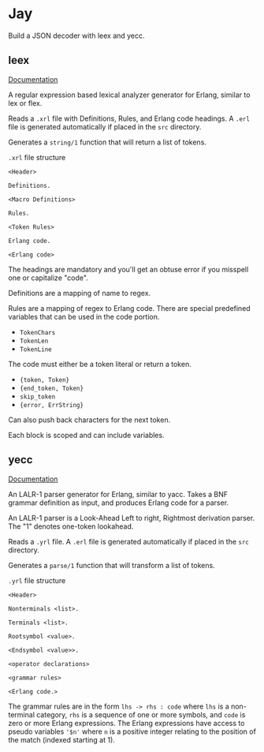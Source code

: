 # Jay
Build a JSON decoder with leex and yecc.

## leex
[Documentation](https://erlang.org/doc/man/leex.html)

A regular expression based lexical analyzer generator for Erlang, similar to lex or flex.

Reads a `.xrl` file with Definitions, Rules, and Erlang code headings. A `.erl` file is generated automatically if placed in the `src` directory.

Generates a `string/1` function that will return a list of tokens.

`.xrl` file structure
```
<Header>

Definitions.

<Macro Definitions>

Rules.

<Token Rules>

Erlang code.

<Erlang code>
```

The headings are mandatory and you'll get an obtuse error if you misspell one or capitalize "code".

Definitions are a mapping of name to regex.

Rules are a mapping of regex to Erlang code. There are special predefined variables that can be used in the code portion.

- `TokenChars`
- `TokenLen`
- `TokenLine`

The code must either be a token literal or return a token. 

- `{token, Token}`
- `{end_token, Token}`
- `skip_token`
- `{error, ErrString}`

Can also push back characters for the next token.

Each block is scoped and can include variables.

## yecc
[Documentation](https://erlang.org/doc/man/yecc.html)

An LALR-1 parser generator for Erlang, similar to yacc. Takes a BNF grammar definition as input, and produces Erlang code for a parser.

An LALR-1 parser is a Look-Ahead Left to right, Rightmost derivation parser.  The "1" denotes one-token lookahead.

Reads a `.yrl` file. A `.erl` file is generated automatically if placed in the `src` directory.

Generates a `parse/1` function that will transform a list of tokens.

`.yrl` file structure

```
<Header>

Nonterminals <list>.

Terminals <list>.

Rootsymbol <value>.

<Endsymbol <value>>.

<operator declarations>

<grammar rules>

<Erlang code.>
```

The grammar rules are in the form `lhs -> rhs : code` where `lhs` is a non-terminal category, `rhs` is a sequence of one or more symbols, and `code` is zero or more Erlang expressions. The Erlang expressions have access to pseudo variables `'$n'` where `n` is a positive integer relating to the position of the match (indexed starting at 1).

